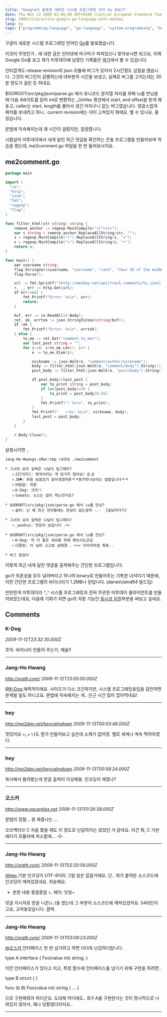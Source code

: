 ```yaml
---
title: "Google이 발표한 새로운 시스템 프로그래밍 언어 Go 써보기"
date: Thu Nov 12 2009 01:00:00 GMT+0100 (Central European Standard Time)
slug: 2009/11/practice-google-go-language-with-me2day
lang: ko
tags: ["programming-language", "go-language", "system-programming", "bug-fix"]
---
```


구글이 새로운 시스템 프로그래밍 언어인 [Go](http://golang.org/)를 발표했습니다.

이것이 무엇인가.. 에 대한 글은 인터넷에 마구마구 퍼져있으니 찾아보시면 되고요, 어제 Google Go를 보고 제가 미투데이에 남겼던 기록들은 [여기](http://me2day.net/rath/tag/go)에서 볼 수 있습니다.

안타깝게도 release revision의 json 모듈에 버그가 있어서 2시간정도 삽질을 했습니다. 그것이 버그인지 감별하는데 대부분의 시간을 보냈고, 실제로 버그를 고치는데는 30분 정도가 걸린 듯 하네요.

$GOROOT/src/pkg/json/parse.go 에서 유니코드 문자열 처리를 위해 \u를 만났을때 다음 4바이트를 읽어 int로 변환하는 _UnHex 펑션에서 start, end offset을 받게 해놓고, caller는 start, length를 불러서 생긴 어처구니 없는 버그였습니다. 영광스럽게 패치를 보내려고 하니.. current revision에는 이미 고쳐있지 뭐에요. 별 수 있나요. 울었습니다.

문법에 익숙해지는데 꽤 시간이 걸렸지만, 깔끔합니다.

시험삼아 미투데이에서 내게 달린 최근 댓글을 확인하는 콘솔 프로그램을 만들어보며 학습을 했는데, me2comment.go 파일을 한 번 둘러보시지요.

## me2comment.go
```go
package main 

import (
  "io";
  "http";
  "json";
  "fmt";
  "regexp";
  "flag";
)

func filter_html(str string) string { 
    remove_anchor := regexp.MustCompile("<[^>]+>");
    var s string = remove_anchor.ReplaceAllString(str, "");
    s = regexp.MustCompile("<").ReplaceAllString(s, "<");
    s = regexp.MustCompile(">").ReplaceAllString(s, ">");
    return s;
}

func main() {
    var username string;
    flag.StringVar(&username, "username", "rath", "Your ID of the me2DAY.");
    flag.Parse();

    url := fmt.Sprintf("[http://me2day.net/api/track_comments/%s.json](http://me2day.net/api/track_comments/%s.json)", username);
    r, _, err := http.Get(url);
    if err!=nil { 
        fmt.Printf("Error: %v\n", err);
        return;
    }

    buf, err := io.ReadAll(r.Body);
    ret, ok, errtok := json.StringToJson(string(buf));  
    if !ok {
        fmt.Printf("Error: %v\n", errtok);
    } else {
        to_me := ret.Get("comment_to_mes");
        var last_post string = "";
        for i:=0; i<to_me.Len(); i++ {
            e := to_me.Elem(i);

            nickname := json.Walk(e, "comment/author/nickname");
            body := filter_html(json.Walk(e, "comment/body").String());
            post_body := filter_html(json.Walk(e, "post/body").String());

            if post_body!=last_post {
                var to_print string = post_body;
                if len(post_body)>50 {
                    to_print = post_body[0:50]
                } 
                fmt.Printf("* %s\n", to_print);
            } 
            fmt.Printf("   ㄴ%s: %s\n", nickname, body);
            last_post = post_body;
        }
    }

    r.Body.Close();
}
```

실행시키면 ..

```
Jang-Ho-Hwangs-iMac:tmp rath$ ./me2comment 

* 그녀의 요리 실력은 나날이 업그레이?
   ㄴ2Z[이지]: 영국이라는 게 믿기지 않아요! @.@
   ㄴJB♥: 와웅 보쌈코기 같이생겼어용ㅋㅋ뭔가맛나보이는 덮밥입니다ㅋㅋ
   ㄴ바람달: 하앍
   ㄴK-Dog: 크아!!
   ㄴtomato: 소스는 없이 먹는건가요?

* $GOROOT/src/pkg/json/parse.go 에서 \u를 만났?
   ㄴ솥아: 난 왜 최신 언어들에는 관심이 없는걸까 -.-  [글보러가기]

* 그녀의 요리 실력은 나날이 업그레이?
   ㄴ_wonhui: 맛있어 보입니다 -ㅁ-

* $GOROOT/src/pkg/json/parse.go 에서 \u를 만났?
   ㄴK-Dog: 꺅 더 좋은 세상을 위해 애쓰시는군요 
   ㄴ다즐링: 이 님하 고고씽 삼매경.. ㅠㅠ 이러지마셈 흑흑..

* 버그 찾았다
```

이렇게 최근 내게 달린 댓글을 출력해주는 간단한 프로그램입니다.

go가 의존성을 모두 날려버리고 하나의 binary로 만들어주는 기특한 녀석이기 때문에, 이런 간단한 프로그램의 바이너리가 1.2MB나 된답니다. (darwin/amd64 빌드임)

만만한게 미투데이라 ^_^ 시스템 프로그래밍과 전혀 무관한 미투데이 클라이언트를 만들어보았는데요, 다음에 기회가 되면 go의 자랑 기능인 [동시성 지원](http://golang.org/doc/effective_go.html#concurrency)부분을 써보고 싶네요.

## Comments

### K-Dog
*2009-11-12T23:32:35.000Z*

흐악. 바이너리 만들어 주는거, 예술!!

---

### Jang-Ho Hwang
*http://xrath.com/*
*2009-11-12T23:55:50.000Z*

[@K-Dog ](#comment-3536) 
매력적이에요. 사이즈가 다소 크긴하지만, 시스템 프로그래밍용임을 감안하면 문제될 일도 아니고요. 
문법에 익숙해지는 게.. 은근 시간 많이 잡아먹네요!

---

### hey
*http://me2day.net/heycalmdown*
*2009-11-13T00:53:46.000Z*

멋있어요 +_+ 나도 뭔가 만들어보고 싶은데 소재가 없어영. 헬로 세계나 계속 찍어야겠다.

---

### hey
*http://me2day.net/heycalmdown*
*2009-11-13T00:58:24.000Z*

복사해서 돌려봤는데 한글 출력이 이상해용. 인코딩이 깨졌나?

---

### 오스카
*http://www.oscarplex.net*
*2009-11-13T01:26:39.000Z*

문법이 정말... 왕 짜증나는 ... 

오브젝티브 C 처음 봤을 때도 이 정도로 난감하지는 않았던 거 같네요. 이건 뭐, C 기반에다가 모듈라에 파스칼에... -0-

---

### Jang-Ho Hwang
*http://xrath.com/*
*2009-11-13T02:20:56.000Z*

[@hey ](#comment-3539) 
기본 인코딩이 UTF-8이라 그럴 일은 없을거에요. 
단.. 제가 붙여둔 소스코드에 인코딩이 깨져있었네요. 죄송해요.

* 본문 내용 중얼중얼
  ㄴ 헤이: 잇힝~

댓글 지시자로 한글 니은(ㄴ)을 썼는데 그 부분이 소스코드에 깨져있었어요. 54라인이고요, 고쳐놓았습니다. 꿉벅.

---

### Jang-Ho Hwang
*http://xrath.com/*
*2009-11-13T03:09:23.000Z*

[@오스카 ](#comment-3540) 
인터페이스 한 번 넘기려고 하면 더더욱 난감하더랍니다. 

type A interface { 
  Foo(value int) string;
}

이런 인터페이스가 있다고 치고, 특정 함수에 인터페이스를 넘기기 위해 구현을 하려면..

type B struct {
}

func (b B) Foo(value int) string {
  ...
}

으로 구현해줘야 하더군요. 도대체 어디에도.. B가 A를 구현한다는 것이 명시적으로 나와있지 않아서, 꽤나 당황했더라지요..

---
